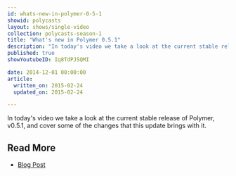 ```yaml
---
id: whats-new-in-polymer-0-5-1
showid: polycasts
layout: shows/single-video
collection: polycasts-season-1
title: "What's new in Polymer 0.5.1"
description: "In today's video we take a look at the current stable release of Polymer, v0.5.1, and cover some of the changes that this update brings with it."
published: true
showYoutubeID: Iq8TdPJSQMI

date: 2014-12-01 00:00:00
article:
  written_on: 2015-02-24
  updated_on: 2015-02-24

---
```


In today's video we take a look at the current stable release of Polymer, v0.5.1, and cover some of the changes that this update brings with it.

## Read More

- [Blog Post](https://blog.polymer-project.org/releases/2014/11/12/release-0.5.1/)
